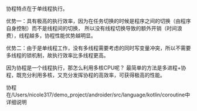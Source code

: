 协程特点在于单线程执行。

优势一：具有极高的执行效率，因为在任务切换的时候是程序之间的切换（由程序自身控制）而不是线程间的切换，
所以没有线程切换导致的额外开销（时间浪费），线程越多，协程性能优势越明显。
    
优势二：由于是单线程工作，没有多线程需要考虑的同时写变量冲突，所以不需要多线程的锁机制，故执行效率比多线程更高。

因为协程是一个线程执行，那怎么利用多核CPU呢？
最简单的方法是多进程+协程，既充分利用多核，又充分发挥协程的高效率，可获得极高的性能。

协程在/Users/nicole317/demo_project/androider/src/language/kotlin/coroutine中详细说明